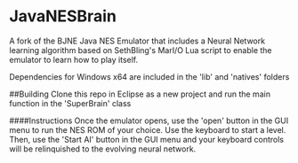 # JavaNESBrain

A fork of the BJNE Java NES Emulator that includes a Neural Network learning algorithm based on SethBling's MarI/O Lua script to enable the emulator to learn how to play itself.

Dependencies for Windows x64 are included in the 'lib' and 'natives' folders

##Building
Clone this repo in Eclipse as a new project and run the main function in the 'SuperBrain' class


####Instructions
Once the emulator opens, use the 'open' button in the GUI menu to run the NES ROM of your choice.  Use the keyboard to start a level.  Then, use the 'Start AI' button in the GUI menu and your keyboard controls will be relinquished to the evolving neural network.

